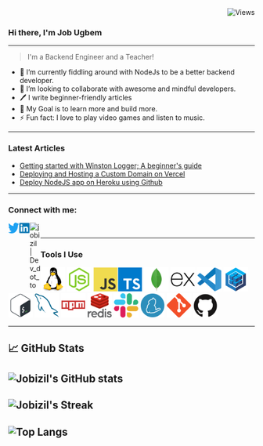 
<div align="right"><img src="https://komarev.com/ghpvc/?username=jobizil&label=Views&color=blue&style=flat" alt="Views" /></div>


### Hi there, I'm Job Ugbem

---

> I'm a Backend Engineer and a Teacher!

- 🌱 I’m currently fiddling around with NodeJs to be a better backend developer.
- 👯 I’m looking to collaborate with awesome and mindful developers.
- 🖊️ I write beginner-friendly articles
- 🥅 My Goal is to learn more and build more.
- ⚡ Fun fact: I love to play video games and listen to music.

---

### Latest Articles

- [Getting started with Winston Logger; A beginner's guide](https://dev.to/jobizil/getting-started-with-winston-logger-a-beginner-s-guide-7j3)
- [Deploying and Hosting a Custom Domain on Vercel](https://jobizil.hashnode.dev/hosting-custom-domain-on-vercel)
- [Deploy NodeJS app on Heroku using Github](https://jobizil.hashnode.dev/deploy-nodejs-app-on-heroku-using-github)


---

### Connect with me:

[<img align="left" alt="jobizil | Twitter" width="22px" src="https://github.com/devicons/devicon/blob/master/icons/twitter/twitter-original.svg" target= "_blank" />][twitter]
[<img align="left" alt="jobizil | LinkedIn" width="22px" src="https://github.com/devicons/devicon/blob/master/icons/linkedin/linkedin-original.svg"  target= "_blank"/>][linkedin]
[<img align="left" alt="jobizil | Dev_dot_to" width="22px" src="https://cdn.jsdelivr.net/npm/simple-icons@v3/icons/dev-dot-to.svg"  target= "_blank"/>][devto]


<br>


---

### Tools I Use

<img src="https://github.com/devicons/devicon/blob/master/icons/linux/linux-original.svg" alt="Linux" width="50" height="50"/>
<img src="https://github.com/devicons/devicon/blob/master/icons/nodejs/nodejs-original.svg" alt="NodeJS" width="50" height="50"/>
<img src="https://github.com/devicons/devicon/blob/master/icons/javascript/javascript-original.svg" alt="JavaScript" width="50" height="50"/><img src="https://github.com/devicons/devicon/blob/master/icons/typescript/typescript-original.svg" alt="Typescript" width="50" height="50"/>
<img src="https://github.com/devicons/devicon/blob/master/icons/mongodb/mongodb-original.svg" alt="MongoDB" width="50" height="50"/>
<img src="https://github.com/devicons/devicon/blob/master/icons/express/express-original.svg" alt="Express" width="50" height="50"/>
<img src="https://github.com/devicons/devicon/blob/master/icons/vscode/vscode-original.svg" alt="VS Code" width="50" height="50"/>
<img src="https://github.com/devicons/devicon/blob/master/icons/sequelize/sequelize-original.svg" alt="Sequelize" width="50" height="50"/>
<img src="https://github.com/devicons/devicon/blob/master/icons/bash/bash-original.svg" alt="Bash" width="50" height="50"/>
<img src="https://github.com/devicons/devicon/blob/master/icons/mysql/mysql-original.svg" alt="MySQL" width="50" height="50"/>
<img src="https://github.com/devicons/devicon/blob/master/icons/npm/npm-original-wordmark.svg" alt="NPM" width="50" height="50"/>
<img src="https://github.com/devicons/devicon/blob/master/icons/redis/redis-original-wordmark.svg" alt="Redis" width="50" height="50"/>
<img src="https://github.com/devicons/devicon/blob/master/icons/slack/slack-original.svg" alt="Slack" width="50" height="50"/>
<img src="https://github.com/devicons/devicon/blob/master/icons/yarn/yarn-original.svg" alt="Yarn" width="50" height="50"/>
<img src="https://github.com/devicons/devicon/blob/master/icons/git/git-original.svg" alt="Git" width="50" height="50"/>
<img src="https://github.com/devicons/devicon/blob/master/icons/github/github-original.svg" alt="Github" width="50" height="50"/>




---

## &#x1f4c8; GitHub Stats

## ![Jobizil's GitHub stats](https://github-readme-stats.vercel.app/api?username=jobizil&theme=dracula)

## ![Jobizil's Streak ](https://github-readme-streak-stats.herokuapp.com/?user=jobizil&theme=dracula)

## ![Top Langs](https://github-readme-stats.vercel.app/api/top-langs/?username=jobizil&hide=java,html,css&theme=radical)

[jobizil]: https://ugbemjob.xyz
[twitter]: https://twitter.com/jobizil
[linkedin]: https://www.linkedin.com/in/job-ugbem
[devto]: https://dev.to/jobizil
[hashnode]: https://hashnode.com/@Jobizil

<!--
[<img align="left" alt="jobizil | Twitter" width="22px" src="https://github.com/devicons/devicon/blob/master/icons/twitter/twitter-original.svg" target= "_blank" />][twitter] -->

<!-- <p align="left"> <a href="https://github.com/jobizil"><img src="https://github-profile-trophy.vercel.app/?username=jobizil&theme=onedark" alt="jobizil" /></a> </p>
 -->

